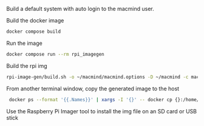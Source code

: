 Build a default system with auto login to the macmind user.

Build the docker image

```bash
docker compose build
```

Run the image

```bash
docker compose run --rm rpi_imagegen
```

Build the rpi img

```bash
rpi-image-gen/build.sh -o ~/macmind/macmind.options -D ~/macmind -c macmind
```

From another terminal window, copy the generated image to the host

```bash
 docker ps --format '{{.Names}}' | xargs -I '{}' -- docker cp {}:/home/imagegen/rpi-image-gen/work/macminds/deploy/macminds.img ~/
```

Use the Raspberry Pi Imager tool to install the img file on an SD card or USB stick
